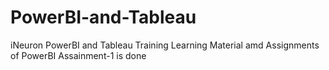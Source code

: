 # PowerBI-and-Tableau
iNeuron PowerBI and Tableau Training 
Learning Material amd Assignments of PowerBI
Assainment-1 is done
